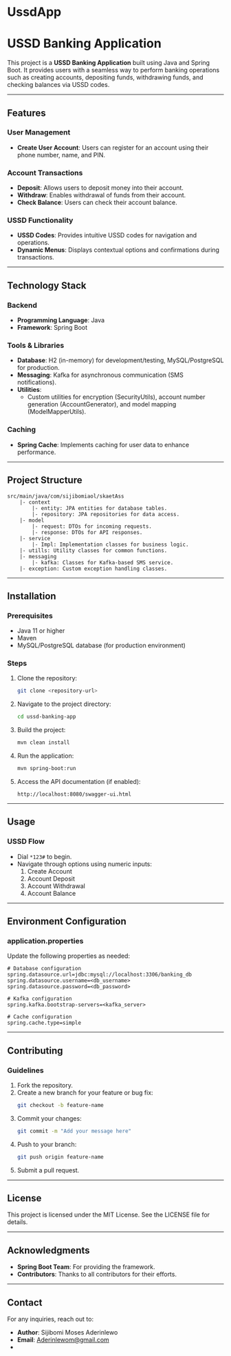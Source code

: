 # UssdApp

# USSD Banking Application

This project is a **USSD Banking Application** built using Java and Spring Boot. It provides users with a seamless way to perform banking operations such as creating accounts, depositing funds, withdrawing funds, and checking balances via USSD codes.

---

## Features

### User Management
- **Create User Account**: Users can register for an account using their phone number, name, and PIN.

### Account Transactions
- **Deposit**: Allows users to deposit money into their account.
- **Withdraw**: Enables withdrawal of funds from their account.
- **Check Balance**: Users can check their account balance.

### USSD Functionality
- **USSD Codes**: Provides intuitive USSD codes for navigation and operations.
- **Dynamic Menus**: Displays contextual options and confirmations during transactions.

---

## Technology Stack

### Backend
- **Programming Language**: Java
- **Framework**: Spring Boot

### Tools & Libraries
- **Database**: H2 (in-memory) for development/testing, MySQL/PostgreSQL for production.
- **Messaging**: Kafka for asynchronous communication (SMS notifications).
- **Utilities**:
  - Custom utilities for encryption (SecurityUtils), account number generation (AccountGenerator), and model mapping (ModelMapperUtils).

### Caching
- **Spring Cache**: Implements caching for user data to enhance performance.

---

## Project Structure

```plaintext
src/main/java/com/sijibomiaol/skaetAss
    |- context
        |- entity: JPA entities for database tables.
        |- repository: JPA repositories for data access.
    |- model
        |- request: DTOs for incoming requests.
        |- response: DTOs for API responses.
    |- service
        |- Impl: Implementation classes for business logic.
    |- utills: Utility classes for common functions.
    |- messaging
        |- kafka: Classes for Kafka-based SMS service.
    |- exception: Custom exception handling classes.
```

---

## Installation

### Prerequisites
- Java 11 or higher
- Maven
- MySQL/PostgreSQL database (for production environment)

### Steps
1. Clone the repository:
   ```bash
   git clone <repository-url>
   ```
2. Navigate to the project directory:
   ```bash
   cd ussd-banking-app
   ```
3. Build the project:
   ```bash
   mvn clean install
   ```
4. Run the application:
   ```bash
   mvn spring-boot:run
   ```
5. Access the API documentation (if enabled):
   ```
   http://localhost:8080/swagger-ui.html
   ```

---

## Usage

### USSD Flow
- Dial `*123#` to begin.
- Navigate through options using numeric inputs:
  1. Create Account
  2. Account Deposit
  3. Account Withdrawal
  4. Account Balance

---

## Environment Configuration

### application.properties
Update the following properties as needed:

```properties
# Database configuration
spring.datasource.url=jdbc:mysql://localhost:3306/banking_db
spring.datasource.username=<db_username>
spring.datasource.password=<db_password>

# Kafka configuration
spring.kafka.bootstrap-servers=<kafka_server>

# Cache configuration
spring.cache.type=simple
```

---

## Contributing

### Guidelines
1. Fork the repository.
2. Create a new branch for your feature or bug fix:
   ```bash
   git checkout -b feature-name
   ```
3. Commit your changes:
   ```bash
   git commit -m "Add your message here"
   ```
4. Push to your branch:
   ```bash
   git push origin feature-name
   ```
5. Submit a pull request.

---

## License
This project is licensed under the MIT License. See the LICENSE file for details.

---

## Acknowledgments
- **Spring Boot Team**: For providing the framework.
- **Contributors**: Thanks to all contributors for their efforts.

---

## Contact
For any inquiries, reach out to:
- **Author**: Sijibomi Moses Aderinlewo
- **Email**: Aderinlewom@gmail.com
- 

